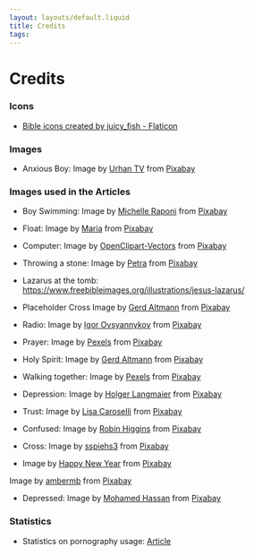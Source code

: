 ```yaml
---
layout: layouts/default.liquid
title: Credits
tags: 
---
```


# Credits

### Icons
- <a href="https://www.flaticon.com/free-icons/bible" title="bible icons">Bible icons created by juicy_fish - Flaticon</a>

### Images
- Anxious Boy: Image by <a href="https://pixabay.com/users/17959117-17959117/?utm_source=link-attribution&amp;utm_medium=referral&amp;utm_campaign=image&amp;utm_content=6204400">Urhan TV</a> from <a href="https://pixabay.com//?utm_source=link-attribution&amp;utm_medium=referral&amp;utm_campaign=image&amp;utm_content=6204400">Pixabay</a>


### Images used in the Articles
- Boy Swimming: Image by <a href="https://pixabay.com/users/michelle_maria-165491/?utm_source=link-attribution&amp;utm_medium=referral&amp;utm_campaign=image&amp;utm_content=921623">Michelle Raponi</a> from <a href="https://pixabay.com//?utm_source=link-attribution&amp;utm_medium=referral&amp;utm_campaign=image&amp;utm_content=921623">Pixabay</a>

- Float: Image by <a href="https://pixabay.com/users/mariakray-23567841/?utm_source=link-attribution&amp;utm_medium=referral&amp;utm_campaign=image&amp;utm_content=6810145">Maria</a> from <a href="https://pixabay.com//?utm_source=link-attribution&amp;utm_medium=referral&amp;utm_campaign=image&amp;utm_content=6810145">Pixabay</a>

- Computer: Image by <a href="https://pixabay.com/users/openclipart-vectors-30363/?utm_source=link-attribution&amp;utm_medium=referral&amp;utm_campaign=image&amp;utm_content=1300226">OpenClipart-Vectors</a> from <a href="https://pixabay.com//?utm_source=link-attribution&amp;utm_medium=referral&amp;utm_campaign=image&amp;utm_content=1300226">Pixabay</a>

- Throwing a stone: Image by <a href="https://pixabay.com/users/pezibear-526143/?utm_source=link-attribution&amp;utm_medium=referral&amp;utm_campaign=image&amp;utm_content=541908">Petra</a> from <a href="https://pixabay.com//?utm_source=link-attribution&amp;utm_medium=referral&amp;utm_campaign=image&amp;utm_content=541908">Pixabay</a>

- Lazarus at the tomb: <a href="https://www.freebibleimages.org/illustrations/jesus-lazarus/">https://www.freebibleimages.org/illustrations/jesus-lazarus/ </a>

- Placeholder Cross Image by <a href="https://pixabay.com/users/geralt-9301/?utm_source=link-attribution&amp;utm_medium=referral&amp;utm_campaign=image&amp;utm_content=2713356">Gerd Altmann</a> from <a href="https://pixabay.com//?utm_source=link-attribution&amp;utm_medium=referral&amp;utm_campaign=image&amp;utm_content=2713356">Pixabay</a>

- Radio: Image by <a href="https://pixabay.com/users/igorovsyannykov-6222956/?utm_source=link-attribution&amp;utm_medium=referral&amp;utm_campaign=image&amp;utm_content=2974649">Igor Ovsyannykov</a> from <a href="https://pixabay.com//?utm_source=link-attribution&amp;utm_medium=referral&amp;utm_campaign=image&amp;utm_content=2974649">Pixabay</a>

- Prayer: Image by <a href="https://pixabay.com/users/pexels-2286921/?utm_source=link-attribution&amp;utm_medium=referral&amp;utm_campaign=image&amp;utm_content=2179326">Pexels</a> from <a href="https://pixabay.com//?utm_source=link-attribution&amp;utm_medium=referral&amp;utm_campaign=image&amp;utm_content=2179326">Pixabay</a>

- Holy Spirit: Image by <a href="https://pixabay.com/users/geralt-9301/?utm_source=link-attribution&amp;utm_medium=referral&amp;utm_campaign=image&amp;utm_content=4191376">Gerd Altmann</a> from <a href="https://pixabay.com//?utm_source=link-attribution&amp;utm_medium=referral&amp;utm_campaign=image&amp;utm_content=4191376">Pixabay</a>

- Walking together: Image by <a href="https://pixabay.com/users/pexels-2286921/?utm_source=link-attribution&amp;utm_medium=referral&amp;utm_campaign=image&amp;utm_content=1867702">Pexels</a> from <a href="https://pixabay.com//?utm_source=link-attribution&amp;utm_medium=referral&amp;utm_campaign=image&amp;utm_content=1867702">Pixabay</a>

- Depression: Image by <a href="https://pixabay.com/users/holgersfotografie-47038/?utm_source=link-attribution&amp;utm_medium=referral&amp;utm_campaign=image&amp;utm_content=2734073">Holger Langmaier</a> from <a href="https://pixabay.com//?utm_source=link-attribution&amp;utm_medium=referral&amp;utm_campaign=image&amp;utm_content=2734073">Pixabay</a>

- Trust: Image by <a href="https://pixabay.com/users/lisalove2dance-2628503/?utm_source=link-attribution&amp;utm_medium=referral&amp;utm_campaign=image&amp;utm_content=1418901">Lisa Caroselli</a> from <a href="https://pixabay.com//?utm_source=link-attribution&amp;utm_medium=referral&amp;utm_campaign=image&amp;utm_content=1418901">Pixabay</a>

- Confused: Image by <a href="https://pixabay.com/users/robinhiggins-1321953/?utm_source=link-attribution&amp;utm_medium=referral&amp;utm_campaign=image&amp;utm_content=2681502">Robin Higgins</a> from <a href="https://pixabay.com//?utm_source=link-attribution&amp;utm_medium=referral&amp;utm_campaign=image&amp;utm_content=2681502">Pixabay</a>

- Cross: Image by <a href="https://pixabay.com/users/sspiehs3-3438126/?utm_source=link-attribution&amp;utm_medium=referral&amp;utm_campaign=image&amp;utm_content=1772560">sspiehs3</a> from <a href="https://pixabay.com//?utm_source=link-attribution&amp;utm_medium=referral&amp;utm_campaign=image&amp;utm_content=1772560">Pixabay</a>

- Image by <a href="https://pixabay.com/users/victoria_watercolor-6314823/?utm_source=link-attribution&amp;utm_medium=referral&amp;utm_campaign=image&amp;utm_content=4551435">Happy New Year</a> from <a href="https://pixabay.com//?utm_source=link-attribution&amp;utm_medium=referral&amp;utm_campaign=image&amp;utm_content=4551435">Pixabay</a>

Image by <a href="https://pixabay.com/users/ambermb-3121132/?utm_source=link-attribution&amp;utm_medium=referral&amp;utm_campaign=image&amp;utm_content=1635065">ambermb</a> from <a href="https://pixabay.com//?utm_source=link-attribution&amp;utm_medium=referral&amp;utm_campaign=image&amp;utm_content=1635065">Pixabay</a>

- Depressed: Image by <a href="https://pixabay.com/users/mohamed_hassan-5229782/?utm_source=link-attribution&utm_medium=referral&utm_campaign=image&utm_content=8628360">Mohamed Hassan</a> from <a href="https://pixabay.com//?utm_source=link-attribution&utm_medium=referral&utm_campaign=image&utm_content=8628360">Pixabay</a>

### Statistics<a name="stats"></a>
- Statistics on pornography usage: <a href="https://link.springer.com/article/10.1007/s13178-022-00720-z">Article</a>
